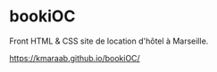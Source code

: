 # bookiOC
Front HTML & CSS site de location d'hôtel à Marseille.

https://kmaraab.github.io/bookiOC/
